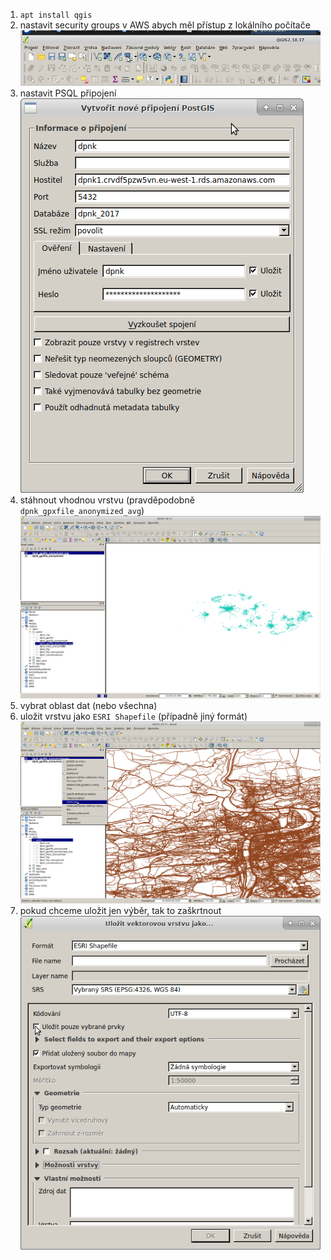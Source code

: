 1. `apt install qgis`
1. nastavit security groups v AWS abych měl přístup z lokálního počítače
![](screenshots_qgis/Screenshot2.png)
1. nastavit PSQL připojení
![](screenshots_qgis/Screenshot1.png)
1. stáhnout vhodnou vrstvu (pravděpodobně `dpnk_gpxfile_anonymized_avg`)
![](screenshots_qgis/Screenshot3.png)
1. vybrat oblast dat (nebo všechna)
1. uložit vrstvu jako `ESRI Shapefile` (případně jiný formát)
![](screenshots_qgis/Screenshot5.png)
1. pokud chceme uložit jen výběr, tak to zaškrtnout
![](screenshots_qgis/Screenshot4.png)
